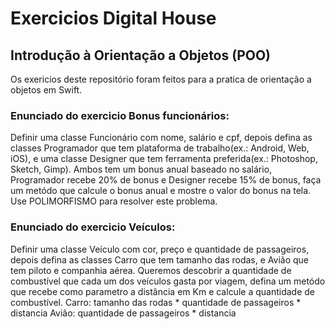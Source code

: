 # Exercicios Digital House

## Introdução à Orientação a Objetos (POO)

Os exericios deste repositório foram feitos para a pratica de orientação a objetos em Swift.

### Enunciado do exercicio Bonus funcionários:

Definir uma classe Funcionário com nome, salário e cpf, depois defina as classes Programador que tem plataforma de trabalho(ex.: Android, Web, iOS), e
uma classe Designer que tem ferramenta preferida(ex.: Photoshop, Sketch, Gimp). Ambos tem um bonus anual baseado no salário, Programador recebe 20% de bonus
e Designer recebe 15% de bonus, faça um  metódo que calcule o bonus anual e mostre o valor do bonus na tela. Use POLIMORFISMO  para resolver este problema.


### Enunciado do exercicio Veículos:

Definir uma classe Veículo com cor, preço e quantidade de passageiros, depois defina as classes Carro que tem tamanho das rodas, e Avião que tem piloto e 
companhia aérea. Queremos descobrir a quantidade de combustível que cada um dos veículos gasta por viagem, defina um metódo que recebe como parametro a 
distância em Km e calcule a quantidade de combustível.
Carro: tamanho das rodas * quantidade de passageiros * distancia
Avião: quantidade de passageiros * distancia

